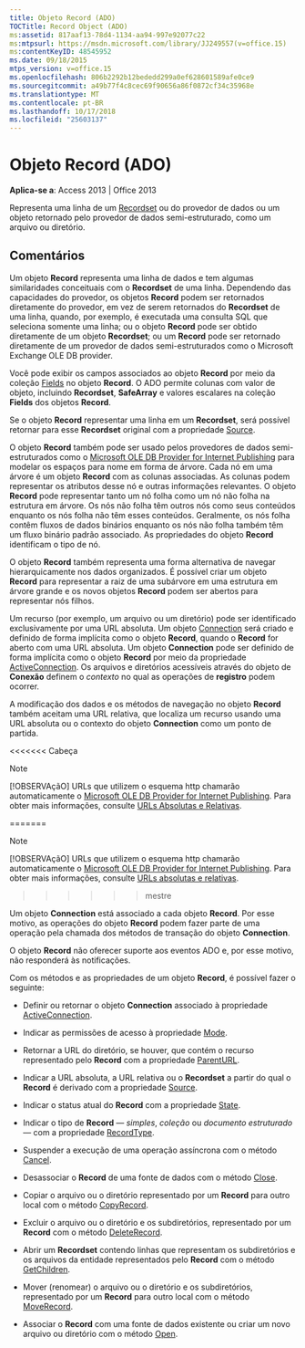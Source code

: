 ```yaml
---
title: Objeto Record (ADO)
TOCTitle: Record Object (ADO)
ms:assetid: 817aaf13-78d4-1134-aa94-997e92077c22
ms:mtpsurl: https://msdn.microsoft.com/library/JJ249557(v=office.15)
ms:contentKeyID: 48545952
ms.date: 09/18/2015
mtps_version: v=office.15
ms.openlocfilehash: 806b2292b12bededd299a0ef628601589afe0ce9
ms.sourcegitcommit: a49b77f4c8cec69f90656a86f0872cf34c35968e
ms.translationtype: MT
ms.contentlocale: pt-BR
ms.lasthandoff: 10/17/2018
ms.locfileid: "25603137"
---
```

# <a name="record-object-ado"></a>Objeto Record (ADO)


**Aplica-se a**: Access 2013 | Office 2013

Representa uma linha de um [Recordset](recordset-object-ado.md) ou do provedor de dados ou um objeto retornado pelo provedor de dados semi-estruturado, como um arquivo ou diretório.

## <a name="remarks"></a>Comentários

Um objeto **Record** representa uma linha de dados e tem algumas similaridades conceituais com o **Recordset** de uma linha. Dependendo das capacidades do provedor, os objetos **Record** podem ser retornados diretamente do provedor, em vez de serem retornados do **Recordset** de uma linha, quando, por exemplo, é executada uma consulta SQL que seleciona somente uma linha; ou o objeto **Record** pode ser obtido diretamente de um objeto **Recordset**; ou um **Record** pode ser retornado diretamente de um provedor de dados semi-estruturados como o Microsoft Exchange OLE DB provider.

Você pode exibir os campos associados ao objeto **Record** por meio da coleção [Fields](fields-collection-ado.md) no objeto **Record**. O ADO permite colunas com valor de objeto, incluindo **Recordset**, **SafeArray** e valores escalares na coleção **Fields** dos objetos **Record**.

Se o objeto **Record** representar uma linha em um **Recordset**, será possível retornar para esse **Recordset** original com a propriedade [Source](source-property-ado-record.md).

O objeto **Record** também pode ser usado pelos provedores de dados semi-estruturados como o [Microsoft OLE DB Provider for Internet Publishing](microsoft-ole-db-provider-for-internet-publishing.md) para modelar os espaços para nome em forma de árvore. Cada nó em uma árvore é um objeto **Record** com as colunas associadas. As colunas podem representar os atributos desse nó e outras informações relevantes. O objeto **Record** pode representar tanto um nó folha como um nó não folha na estrutura em árvore. Os nós não folha têm outros nós como seus conteúdos enquanto os nós folha não têm esses conteúdos. Geralmente, os nós folha contêm fluxos de dados binários enquanto os nós não folha também têm um fluxo binário padrão associado. As propriedades do objeto **Record** identificam o tipo de nó.

O objeto **Record** também representa uma forma alternativa de navegar hierarquicamente nos dados organizados. É possível criar um objeto **Record** para representar a raiz de uma subárvore em uma estrutura em árvore grande e os novos objetos **Record** podem ser abertos para representar nós filhos.

Um recurso (por exemplo, um arquivo ou um diretório) pode ser identificado exclusivamente por uma URL absoluta. Um objeto [Connection](connection-object-ado.md) será criado e definido de forma implícita como o objeto **Record**, quando o **Record** for aberto com uma URL absoluta. Um objeto **Connection** pode ser definido de forma implícita como o objeto **Record** por meio da propriedade [ActiveConnection](activeconnection-property-ado.md). Os arquivos e diretórios acessíveis através do objeto de **Conexão** definem o *contexto* no qual as operações de **registro** podem ocorrer.

A modificação dos dados e os métodos de navegação no objeto **Record** também aceitam uma URL relativa, que localiza um recurso usando uma URL absoluta ou o contexto do objeto **Connection** como um ponto de partida.

<<<<<<< Cabeça

> [!NOTE]
> <P>[!OBSERVAçãO] URLs que utilizem o esquema http chamarão automaticamente o <A href="microsoft-ole-db-provider-for-internet-publishing.md">Microsoft OLE DB Provider for Internet Publishing</A>. Para obter mais informações, consulte <A href="absolute-and-relative-urls.md">URLs Absolutas e Relativas</A>.</P>
=======
> [!NOTE]
> [!OBSERVAçãO] URLs que utilizem o esquema http chamarão automaticamente o [Microsoft OLE DB Provider for Internet Publishing](microsoft-ole-db-provider-for-internet-publishing.md). Para obter mais informações, consulte [URLs absolutas e relativas](absolute-and-relative-urls.md).
>>>>>>> mestre



Um objeto **Connection** está associado a cada objeto **Record**. Por esse motivo, as operações do objeto **Record** podem fazer parte de uma operação pela chamada dos métodos de transação do objeto **Connection**.

O objeto **Record** não oferecer suporte aos eventos ADO e, por esse motivo, não responderá às notificações.

Com os métodos e as propriedades de um objeto **Record**, é possível fazer o seguinte:

  - Definir ou retornar o objeto **Connection** associado à propriedade [ActiveConnection](activeconnection-property-ado.md).

  - Indicar as permissões de acesso à propriedade [Mode](mode-property-ado.md).

  - Retornar a URL do diretório, se houver, que contém o recurso representado pelo **Record** com a propriedade [ParentURL](parenturl-property-ado.md).

  - Indicar a URL absoluta, a URL relativa ou o **Recordset** a partir do qual o **Record** é derivado com a propriedade [Source](source-property-ado-record.md).

  - Indicar o status atual do **Record** com a propriedade [State](state-property-ado.md).

  - Indicar o tipo de **Record** — *simples*, *coleção* ou *documento estruturado* — com a propriedade [RecordType](recordtype-property-ado.md).

  - Suspender a execução de uma operação assíncrona com o método [Cancel](cancel-method-ado.md).

  - Desassociar o **Record** de uma fonte de dados com o método [Close](close-method-ado.md).

  - Copiar o arquivo ou o diretório representado por um **Record** para outro local com o método [CopyRecord](copyrecord-method-ado.md).

  - Excluir o arquivo ou o diretório e os subdiretórios, representado por um **Record** com o método [DeleteRecord](deleterecord-method-ado.md).

  - Abrir um **Recordset** contendo linhas que representam os subdiretórios e os arquivos da entidade representados pelo **Record** com o método [GetChildren](getchildren-method-ado.md).

  - Mover (renomear) o arquivo ou o diretório e os subdiretórios, representado por um **Record** para outro local com o método [MoveRecord](moverecord-method-ado.md).

  - Associar o **Record** com uma fonte de dados existente ou criar um novo arquivo ou diretório com o método [Open](open-method-ado-record.md).


